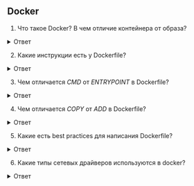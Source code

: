 ## Docker

1. Что такое Docker? В чем отличие контейнера от образа?

<details>
  <summary>Ответ</summary>

Docker - программное обеспечение для автоматизации развёртывания и управления приложениями в средах с поддержкой контейнеризации.

Образ - шаблон приложения, который содержит слои файловой системы в режиме "только-чтение".

Контейнер - запущенный образ приложения, который кроме нижних слоев в режиме "только чтение" содержит верхний слой в режиме "чтение-запись".

</details>

2. Какие инструкции есть у Dockerfile?
<details>
  <summary>Ответ</summary>

| Инструкция | Описание |
|------------|--------------------------------------------------------------------------------------------------------------------------------------------------------------------------------------------------------------|
| FROM | Задаёт базовый (родительский) образ. |
| LABEL | Описывает метаданные. Например — сведения о том, кто создал и поддерживает образ. |
| ENV | Устанавливает постоянные переменные среды. |
| RUN | Выполняет команду и создаёт слой образа. Используется для установки в контейнер пакетов. |
| COPY | Копирует в контейнер файлы и директории. |
| ADD | Копирует файлы и директории в контейнер, может распаковывать локальные .tar-файлы. |
| CMD | Описывает команду с аргументами, которую нужно выполнить когда контейнер будет запущен. Аргументы могут быть переопределены при запуске контейнера. В файле может присутствовать лишь одна инструкция CMD. |
| WORKDIR | Задаёт рабочую директорию для следующей инструкции. |
| ARG | Задаёт переменные для передачи Docker во время сборки образа. |
| ENTRYPOINT | Предоставляет команду с аргументами для вызова во время выполнения контейнера. Аргументы не переопределяются. |
| EXPOSE | Указывает на необходимость открыть порт. |
| VOLUME | Создаёт точку монтирования для работы с постоянным хранилищем. |

</details>

3. Чем отличается *CMD* от *ENTRYPOINT* в Dockerfile?

<details>
  <summary>Ответ</summary>

Инструкции CMD и ENTRYPOINT выполняются в момент запуска контейнера, тольо инструкция CMD позволяет переопределить передаваемые команде аргументы.

**Пример 1. CMD:**
Опишем сборку образа в Dockerfile.
```
FROM alpine  
CMD ["ping", "8.8.8.8"]  
```
В инструкцию CMD передаются 2 аргумента. Выполним сборку образа `docker build -t test .` и запустим контейнер.
```
$ docker run test
PING 8.8.8.8 (8.8.8.8): 56 data bytes
64 bytes from 8.8.8.8: seq=0 ttl=43 time=32.976 ms
64 bytes from 8.8.8.8: seq=1 ttl=43 time=31.998 ms
64 bytes from 8.8.8.8: seq=2 ttl=43 time=31.843 ms
--- 8.8.8.8 ping statistics ---
3 packets transmitted, 3 packets received, 0% packet loss
round-trip min/avg/max = 31.708/33.316/36.823 ms
```
Теперь передадим 2 новых аргумента для запуска контейнера.
```
$ docker run test traceroute 1.1.1.1
traceroute to 1.1.1.1 (1.1.1.1), 30 hops max, 46 byte packets
 1  172.17.0.1 (172.17.0.1)  0.017 ms  0.016 ms  0.009 ms
 2  192.168.168.1 (192.168.168.1)  0.996 ms  1.553 ms  2.069 ms
 3  *  *  *
 4  lag-2-435.bgw01.samara.ertelecom.ru (85.113.62.125)  1.454 ms  1.427 ms  1.984 ms
 5  172.68.8.3 (172.68.8.3)  19.685 ms  15.722 ms  15.565 ms
 6  172.68.8.2 (172.68.8.2)  15.846 ms  22.696 ms  35.093 ms
 7  one.one.one.one (1.1.1.1)  17.439 ms  17.670 ms  24.202 ms
```
`ping` заменен на traceroute, IP адрес заменен на 1.1.1.1.

**Пример 2. ENTRYPOINT:**
Опишем сборку образа в Dockerfile.
```
FROM alpine  
ENTRYPOINT ["ping", "8.8.8.8"]
```
В инструкцию ENTRYPOINT передаются 2 аргумента. Выполним сборку образа `docker build -t test .` и запустим контейнер.
```
$ docker run test2
PING 8.8.8.8 (8.8.8.8): 56 data bytes
64 bytes from 8.8.8.8: seq=0 ttl=43 time=36.189 ms
64 bytes from 8.8.8.8: seq=1 ttl=43 time=44.120 ms
64 bytes from 8.8.8.8: seq=2 ttl=43 time=44.584 ms
^C
--- 8.8.8.8 ping statistics ---
3 packets transmitted, 3 packets received, 0% packet loss
round-trip min/avg/max = 36.189/41.631/44.584 ms
```
Теперь передадим изменим один из аргументов для запуска контейнера.
```
$ docker run test2 ping 1.1.1.1
BusyBox v1.31.1 () multi-call binary.

Usage: ping [OPTIONS] HOST

Send ICMP ECHO_REQUEST packets to network hosts

	-4,-6		Force IP or IPv6 name resolution
	-c CNT		Send only CNT pings
	-s SIZE		Send SIZE data bytes in packets (default 56)
	-i SECS		Interval
	-A		Ping as soon as reply is recevied
	-t TTL		Set TTL
	-I IFACE/IP	Source interface or IP address
	-W SEC		Seconds to wait for the first response (default 10)
			(after all -c CNT packets are sent)
	-w SEC		Seconds until ping exits (default:infinite)
			(can exit earlier with -c CNT)
	-q		Quiet, only display output at start
			and when finished
	-p HEXBYTE	Pattern to use for payload
```
Как видим, аргумент передать контейнеру нельзя.

**Пример 3. ENTRYPOINT и CMD:**
Опишем сборку образа в Dockerfile.
```
FROM alpine  
ENTRYPOINT ["ping"]
CMD ["8.8.8.8"]
```
В инструкцию ENTRYPOINT передаётся аргумент `ping`, в CMD передаётся аргумент 8.8.8.8. Выполним сборку образа `docker build -t test .` и запустим контейнер.
```
$ docker run test3
PING 8.8.8.8 (8.8.8.8): 56 data bytes
64 bytes from 8.8.8.8: seq=0 ttl=43 time=41.176 ms
64 bytes from 8.8.8.8: seq=1 ttl=43 time=32.875 ms
64 bytes from 8.8.8.8: seq=2 ttl=43 time=40.395 ms
^C
--- 8.8.8.8 ping statistics ---
3 packets transmitted, 3 packets received, 0% packet loss
round-trip min/avg/max = 32.875/38.148/41.176 ms
```
Пробуем изменить 2 аргумента.
```
$ docker run test3 traceroute 1.1.1.1
BusyBox v1.31.1 () multi-call binary.

Usage: ping [OPTIONS] HOST

Send ICMP ECHO_REQUEST packets to network hosts

	-4,-6		Force IP or IPv6 name resolution
	-c CNT		Send only CNT pings
	-s SIZE		Send SIZE data bytes in packets (default 56)
	-i SECS		Interval
	-A		Ping as soon as reply is recevied
	-t TTL		Set TTL
	-I IFACE/IP	Source interface or IP address
	-W SEC		Seconds to wait for the first response (default 10)
			(after all -c CNT packets are sent)
	-w SEC		Seconds until ping exits (default:infinite)
			(can exit earlier with -c CNT)
	-q		Quiet, only display output at start
			and when finished
	-p HEXBYTE	Pattern to use for payload
```
Изменить 2 аргумента невозможно. Заменим аргумент инструкции CMD.
```
$ docker run test3 1.1.1.1    
PING 1.1.1.1 (1.1.1.1): 56 data bytes
64 bytes from 1.1.1.1: seq=0 ttl=58 time=31.412 ms
64 bytes from 1.1.1.1: seq=1 ttl=58 time=19.400 ms
64 bytes from 1.1.1.1: seq=2 ttl=58 time=15.814 ms
^C
--- 1.1.1.1 ping statistics ---
3 packets transmitted, 3 packets received, 0% packet loss
round-trip min/avg/max = 15.814/22.208/31.412 ms
```
При такой сборке образа команды ENTRYPOINT и CMD при запуске контейнера будут запущены последовательно, но аргумент возможно изменить только для CMD.

</details>

4. Чем отличается *COPY* от *ADD* в Dockerfile?

<details>
  <summary>Ответ</summary>

Инструкция *COPY* копируют файлы и директории с хостовой машины внутрь контейнера, инструкция *ADD* копирует файлы и директории с хостовой машины внутрь контейнера и может распаковывать .tar архивы.

</details>

5. Какие есть best practices для написания Dockerfile?

<details>
  <summary>Ответ</summary>

1. Запускать только один процесс на контейнер.
2. Стараться объединять несколько команд RUN в одну для уменьшения количества слоёв образа.
3. Частоизменяемые слои образа необходимо располагать ниже по уровню, чтобы ускорить процесс сборки, т.к. при изменении верхнего слоя, все нижеследующие слои будут пересобираться.
4. Указывать явные версии образов в инструкции FROM, чтобы избежать случая, когда выйдет новая версия образа с тегом latest.
5. При установке пакетов указывать версии пакетов.
6. Очищать кеш пакетного менеджера и удалять ненужные файлы после выполненной инструкции.
7. Использовать multistage build для сборки артифакта в одном контейнере и размещении его в другом.

</details>

6. Какие типы сетевых драйверов используются в docker?

<details>
  <summary>Ответ</summary>

Основные драйвера сетей docker: bridge, host, overlay, ipvlan, macvlan, none

**bridge:** это сетевой драйвер по умолчанию. Бридж сеть используется, когда ваши приложения запускаются в автономных контейнерах, которые должны взаимодействовать между собой. 
![docker-bridge](imgs/docker-bridge.png)
Взаимодействие с хостом выполняется через мост docker0 и конфигурацию таблицы iptables nat. В этом режиме будет выделено сетевое пространство имен, задан IP-адрес для каждого контейнера, а контейнер Docker на хосте будет подключен к виртуальному мосту. Виртуальный мост работает как физический коммутатор, поэтому все контейнеры на хосте подключены к сети уровня 2 через коммутатор.

**host:** использует сеть хоста напрямую без изоляции контейнера и хоста.

**none:** этот режим помещает контейнер в свой собственный сетевой стек, но не выполняет никакой настройки. Фактически, этот режим отключает сетевую функцию контейнера, что полезно в следующих двух ситуациях: контейнер не требует сети (например, только для пакетной задачи записи дисковых томов).

**macvlan:** в режиме Macvlan Bridge каждый контейнер имеет уникальный MAC-адрес, который используется для отслеживания сопоставления MAC-адреса с портом хоста Docker. Сеть драйвера Macvlan подключается к родительскому интерфейсу хоста Docker. Примерами являются физические интерфейсы, такие как eth0, субинтерфейс eth0.10 для тегирования VLAN 802.1q (.10 означает VLAN 10) или даже связанный хост-адаптер, который объединяет два интерфейса Ethernet в единый логический интерфейс. Назначенный шлюз является внешним по отношению к хосту, предоставляемому сетевой инфраструктурой. Каждая сеть Docker в режиме Macvlan Bridge изолирована друг от друга, и только одна сеть может быть подключена к родительскому узлу одновременно. Каждый хост-адаптер имеет теоретический предел, и каждый хост-адаптер может подключаться к сети Docker. Любой контейнер в той же подсети может взаимодействовать с любым другим контейнером в той же сети без шлюзового моста macvlan. Та же сетевая команда docker применяется к драйверу vlan. В режиме Macvlan без внешней маршрутизации процессов между двумя сетями / подсетями контейнеры в разных сетях не могут получить доступ друг к другу. Это также относится к нескольким подсетям в одной и той же терминальной сети.

**overlay:** Оверлейные сети соединяют несколько демонов Docker вместе и позволяют сервисам swarm взаимодействовать друг с другом. Вы также можете использовать оверлейные сети для облегчения связи между сервисом swarm и автономным контейнером или между двумя автономными контейнерами в разных демонах Docker. Эта стратегия устраняет необходимость выполнять маршрутизацию между этими контейнерами на уровне ОС.

**ipvlan:** Сети ipvlan предоставляют пользователям полный контроль над адресацией IPv4 и IPv6. Драйвер VLAN построен на основе этой возможности, предоставляя операторам полный контроль над тегированием VLAN уровня 2 и даже маршрутизацией IPvlan L3 для пользователей.

</details>